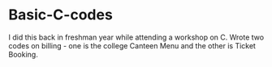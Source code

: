 # Basic-C-codes
I did this back in freshman year while attending a workshop on C.
Wrote two codes on billing - one is the college Canteen Menu and the other is Ticket Booking.

